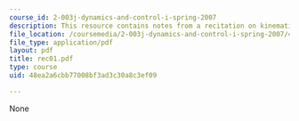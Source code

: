 ```yaml
---
course_id: 2-003j-dynamics-and-control-i-spring-2007
description: This resource contains notes from a recitation on kinematics.
file_location: /coursemedia/2-003j-dynamics-and-control-i-spring-2007/48ea2a6cbb77008bf3ad3c30a8c3ef09_rec01.pdf
file_type: application/pdf
layout: pdf
title: rec01.pdf
type: course
uid: 48ea2a6cbb77008bf3ad3c30a8c3ef09

---
```

None